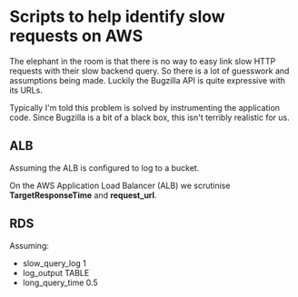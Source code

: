 # Scripts to help identify slow requests on AWS

The elephant in the room is that there is no way to easy link slow HTTP
requests with their slow backend query. So there is a lot of guesswork and
assumptions being made. Luckily the Bugzilla API is quite expressive with its
URLs.

Typically I'm told this problem is solved by instrumenting the application
code. Since Bugzilla is a bit of a black box, this isn't terribly realistic for
us.

## ALB

Assuming the ALB is configured to log to a bucket.

On the AWS Application Load Balancer (ALB) we scrutinise **TargetResponseTime**  and **request_url**.

## RDS

Assuming:

* slow_query_log 1
* log_output TABLE
* long_query_time 0.5
